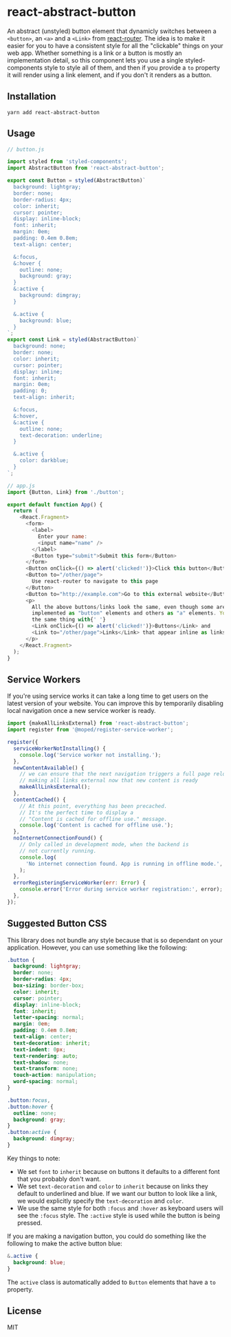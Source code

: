 # react-abstract-button

An abstract (unstyled) button element that dynamicly switches between a `<button>`, an `<a>` and a `<Link>` from [react-router](https://reacttraining.com/react-router/web/guides/philosophy). The idea is to make it easier for you to have a consistent style for all the "clickable" things on your web app. Whether something is a link or a button is mostly an implementation detail, so this component lets you use a single styled-components style to style all of them, and then if you provide a `to` property it will render using a link element, and if you don't it renders as a button.

## Installation

```
yarn add react-abstract-button
```

## Usage

```js
// button.js

import styled from 'styled-components';
import AbstractButton from 'react-abstract-button';

export const Button = styled(AbstractButton)`
  background: lightgray;
  border: none;
  border-radius: 4px;
  color: inherit;
  cursor: pointer;
  display: inline-block;
  font: inherit;
  margin: 0em;
  padding: 0.4em 0.8em;
  text-align: center;

  &:focus,
  &:hover {
    outline: none;
    background: gray;
  }
  &:active {
    background: dimgray;
  }

  &.active {
    background: blue;
  }
`;
export const Link = styled(AbstractButton)`
  background: none;
  border: none;
  color: inherit;
  cursor: pointer;
  display: inline;
  font: inherit;
  margin: 0em;
  padding: 0;
  text-align: inherit;

  &:focus,
  &:hover,
  &:active {
    outline: none;
    text-decoration: underline;
  }

  &.active {
    color: darkblue;
  }
`;
```

```js
// app.js
import {Button, Link} from './button';

export default function App() {
  return (
    <React.Fragment>
      <form>
        <label>
          Enter your name:
          <input name="name" />
        </label>
        <Button type="submit">Submit this form</Button>
      </form>
      <Button onClick={() => alert('clicked!')}>Click this button</Button>
      <Button to="/other/page">
        Use react-router to navigate to this page
      </Button>
      <Button to="http://example.com">Go to this external website</Button>
      <p>
        All the above buttons/links look the same, even though some are
        implemented as "button" elements and others as "a" elements. You can do
        the same thing with{' '}
        <Link onClick={() => alert('clicked!')}>Buttons</Link> and
        <Link to="/other/page">Links</Link> that appear inline as links in text.
      </p>
    </React.Fragment>
  );
}
```

## Service Workers

If you're using service works it can take a long time to get users on the latest version of your website. You can improve this by temporarily disabling local navigation once a new service worker is ready.

```js
import {makeAllLinksExternal} from 'react-abstract-button';
import register from '@moped/register-service-worker';

register({
  serviceWorkerNotInstalling() {
    console.log('Service worker not installing.');
  },
  newContentAvailable() {
    // we can ensure that the next navigation triggers a full page reload by
    // making all links external now that new content is ready
    makeAllLinksExternal();
  },
  contentCached() {
    // At this point, everything has been precached.
    // It's the perfect time to display a
    // "Content is cached for offline use." message.
    console.log('Content is cached for offline use.');
  },
  noInternetConnectionFound() {
    // Only called in development mode, when the backend is
    // not currently running.
    console.log(
      'No internet connection found. App is running in offline mode.',
    );
  },
  errorRegisteringServiceWorker(err: Error) {
    console.error('Error during service worker registration:', error);
  },
});
```

## Suggested Button CSS

This library does not bundle any style because that is so dependant on your application. However, you can use something like the following:

```css
.button {
  background: lightgray;
  border: none;
  border-radius: 4px;
  box-sizing: border-box;
  color: inherit;
  cursor: pointer;
  display: inline-block;
  font: inherit;
  letter-spacing: normal;
  margin: 0em;
  padding: 0.4em 0.8em;
  text-align: center;
  text-decoration: inherit;
  text-indent: 0px;
  text-rendering: auto;
  text-shadow: none;
  text-transform: none;
  touch-action: manipulation;
  word-spacing: normal;
}

.button:focus,
.button:hover {
  outline: none;
  background: gray;
}
.button:active {
  background: dimgray;
}
```

Key things to note:

* We set `font` to `inherit` because on buttons it defaults to a different font that you probably don't want.
* We set `text-decoration` and `color` to `inherit` because on links they default to underlined and blue. If we want our button to look like a link, we would explicitly specify the `text-decoration` and `color`.
* We use the same style for both `:focus` and `:hover` as keyboard users will see the `:focus` style. The `:active` style is used while the button is being pressed.

If you are making a navigation button, you could do something like the following to make the active button blue:

```css
&.active {
  background: blue;
}
```

The `active` class is automatically added to `Button` elements that have a `to` property.

## License

MIT
